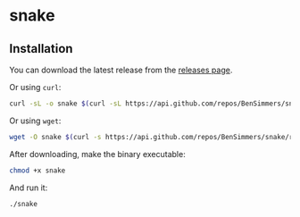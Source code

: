# snake

## Installation

You can download the latest release from the [releases page](https://github.com/BenSimmers/snake/releases).

Or using `curl`:

```bash
curl -sL -o snake $(curl -sL https://api.github.com/repos/BenSimmers/snake/releases/latest | grep "browser_download_url.*snake" | cut -d : -f 2,3 | tr -d '"')
```

Or using `wget`:

```bash
wget -O snake $(curl -s https://api.github.com/repos/BenSimmers/snake/releases/latest | grep "browser_download_url.*snake" | cut -d : -f 2,3 | tr -d '"')
```

After downloading, make the binary executable:

```bash
chmod +x snake
```

And run it:

```bash
./snake
```